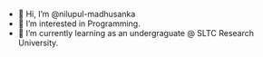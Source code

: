 - 👋 Hi, I’m @nilupul-madhusanka
- 👀 I’m interested in Programming.
- 🌱 I’m currently learning as an undergraguate @ SLTC Research University.


<!---
nilupul-madhusanka/nilupul-madhusanka is a ✨ special ✨ repository because its `README.md` (this file) appears on your GitHub profile.
You can click the Preview link to take a look at your changes.
--->
